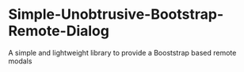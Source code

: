 # Simple-Unobtrusive-Bootstrap-Remote-Dialog
A simple and lightweight library to provide a Booststrap based remote modals
